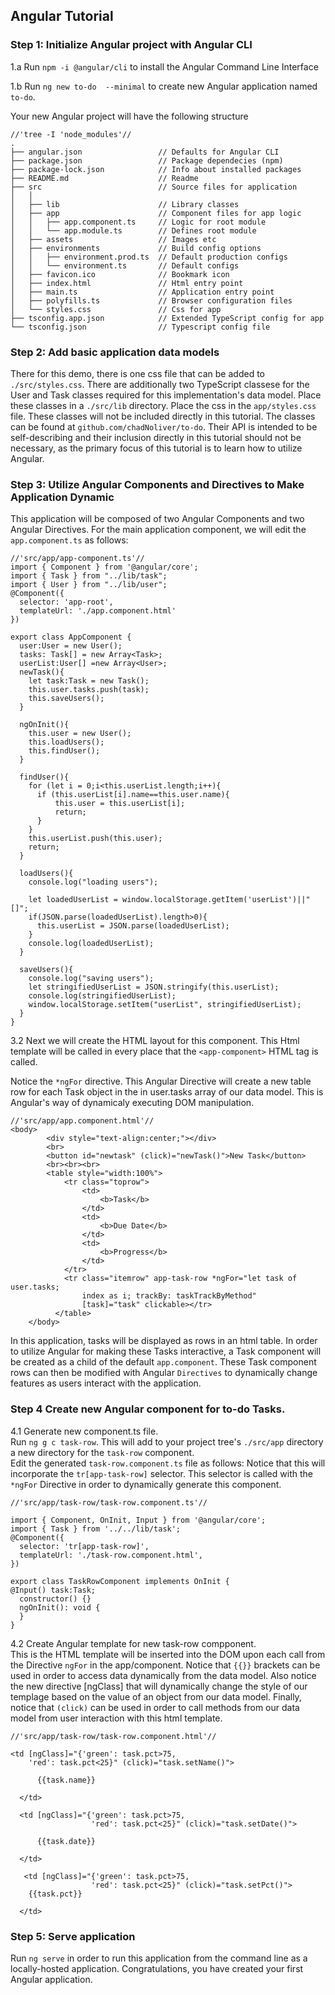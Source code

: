 ## Angular Tutorial 

### Step 1: Initialize Angular project with Angular CLI

1.a  Run `npm -i @angular/cli` to install the Angular Command Line Interface 

1.b  Run `ng new to-do  --minimal` to create new Angular application named `to-do`.

Your new Angular project will have the following structure 
```
//'tree -I 'node_modules'//
.
├── angular.json                 // Defaults for Angular CLI
├── package.json                 // Package dependecies (npm)
├── package-lock.json            // Info about installed packages
├── README.md                    // Readme
├── src                          // Source files for application
│   │
│   ├── lib                      // Library classes
│   ├── app                      // Component files for app logic
│   │   ├── app.component.ts     // Logic for root module
│   │   └── app.module.ts        // Defines root module
│   ├── assets                   // Images etc
│   ├── environments             // Build config options
│   │   ├── environment.prod.ts  // Default production configs
│   │   └── environment.ts       // Default configs
│   ├── favicon.ico              // Bookmark icon
│   ├── index.html               // Html entry point
│   ├── main.ts                  // Application entry point
│   ├── polyfills.ts             // Browser configuration files
│   └── styles.css               // Css for app
├── tsconfig.app.json            // Extended TypeScript config for app
└── tsconfig.json                // Typescript config file

```

### Step 2: Add basic application data models

There for this demo, there is one css file that can be added to `./src/styles.css`.  There are additionally two TypeScript classese for the User and Task classes required for this implementation's data model. 
Place these classes in a `./src/lib` directory. Place the css in the `app/styles.css` file. These classes will not be included directly in this tutorial.  The classes can be found at `github.com/chadNoliver/to-do`. Their API is intended to be self-describing and their inclusion directly in this tutorial should not be necessary, as the primary focus of this tutorial is to learn how to utilize Angular.  

### Step 3: Utilize Angular Components and Directives to Make Application Dynamic

This application will be composed of two Angular Components and two Angular Directives.  For the main application component, we will edit the `app.component.ts` as follows:


```
//'src/app/app-component.ts'//
import { Component } from '@angular/core';
import { Task } from "../lib/task";
import { User } from "../lib/user";
@Component({
  selector: 'app-root',
  templateUrl: './app.component.html'
})

export class AppComponent {
  user:User = new User();
  tasks: Task[] = new Array<Task>;
  userList:User[] =new Array<User>;
  newTask(){
    let task:Task = new Task();
    this.user.tasks.push(task);
    this.saveUsers();
  }
     
  ngOnInit(){
    this.user = new User();
    this.loadUsers();
    this.findUser();
  }

  findUser(){
    for (let i = 0;i<this.userList.length;i++){
      if (this.userList[i].name==this.user.name){
          this.user = this.userList[i];
          return;
      }
    }
    this.userList.push(this.user);
    return;
  }
  
  loadUsers(){
    console.log("loading users");
    
    let loadedUserList = window.localStorage.getItem('userList')||"[]";
    if(JSON.parse(loadedUserList).length>0){
      this.userList = JSON.parse(loadedUserList);
    }
    console.log(loadedUserList); 
  }

  saveUsers(){
    console.log("saving users");
    let stringifiedUserList = JSON.stringify(this.userList);
    console.log(stringifiedUserList);
    window.localStorage.setItem("userList", stringifiedUserList);
  }
}

```
3.2  Next we will create the HTML layout for this component.  This Html template will be called in every place that the `<app-component>` HTML tag is called. 

Notice the `*ngFor` directive.  This Angular Directive will create a new table row for each Task object in the in user.tasks array of our data model.  This is Angular's way of dynamicaly executing DOM manipulation.

```
//'src/app/app.component.html'//
<body>
        <div style="text-align:center;"></div>
        <br>
        <button id="newtask" (click)="newTask()">New Task</button>
        <br><br><br>
        <table style="width:100%">
            <tr class="toprow">
                <td>
                    <b>Task</b>
                </td>
                <td>
                    <b>Due Date</b>
                </td>
                <td>
                    <b>Progress</b>
                </td>
            </tr>
            <tr class="itemrow" app-task-row *ngFor="let task of user.tasks;
                index as i; trackBy: taskTrackByMethod"
                [task]="task" clickable></tr>
          </table>
    </body>
```


In this application, tasks will be displayed as rows in an html table.  In order to utilize Angular for making these Tasks interactive, a Task component will be created as a child of the default `app.component`.  These Task component rows can then be modified with Angular `Directives` to dynamically change features as users interact with the application.


### Step 4 Create new Angular component for to-do Tasks.

4.1  Generate new component.ts file.  
Run `ng g c task-row`.  This will add to your project tree's `./src/app` directory a new directory for the `task-row` component.  
Edit the generated `task-row.component.ts` file as follows:
Notice that this will incorporate the `tr[app-task-row]` selector.  This selector is called with the `*ngFor` Directive in order to dynamically generate this component.

```
//'src/app/task-row/task-row.component.ts'//

import { Component, OnInit, Input } from '@angular/core';
import { Task } from '../../lib/task';
@Component({
  selector: 'tr[app-task-row]',
  templateUrl: './task-row.component.html',
})

export class TaskRowComponent implements OnInit {
@Input() task:Task;
  constructor() {}
  ngOnInit(): void {
  }
}
```


4.2  Create Angular template for new task-row compponent.  
This is the HTML template will be inserted into the DOM upon each call from the Directive `ngFor` in the app/component.  Notice that `{{}}` brackets can be used in order to access data dynamically from the data model.  Also notice the new directive [ngClass] that will dynamically change the style of our templage based on the value of an object from our data model.  Finally, notice that `(click)` can be used in order to call methods from our data model from user interaction with this html template.

```
//'src/app/task-row/task-row.component.html'//

<td [ngClass]="{'green': task.pct>75,
    'red': task.pct<25}" (click)="task.setName()">

      {{task.name}}

  </td>
      
  <td [ngClass]="{'green': task.pct>75,
                  'red': task.pct<25}" (click)="task.setDate()">

      {{task.date}}

  </td>

   <td [ngClass]="{'green': task.pct>75,
                  'red': task.pct<25}" (click)="task.setPct()">
    {{task.pct}}

  </td>
```
### Step 5: Serve application 
Run `ng serve` in order to run this application from the command line as a locally-hosted application.  Congratulations, you have created your first Angular application.
